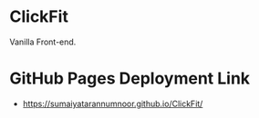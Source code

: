 # ClickFit
Vanilla Front-end.

# GitHub Pages Deployment Link
- https://sumaiyatarannumnoor.github.io/ClickFit/
